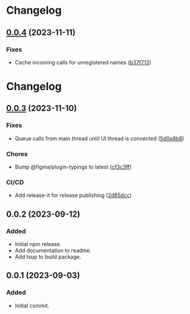 # Changelog


## [0.0.4](https://github.com/fwextensions/figma-await-call/compare/v0.0.3...v0.0.4) (2023-11-11)


### Fixes

* Cache incoming calls for unregistered names ([b37f713](https://github.com/fwextensions/figma-await-call/commit/b37f71332b9e52b2325517ca7b476f0f925451cd))

# Changelog


## [0.0.3](https://github.com/fwextensions/figma-await-call/compare/v0.0.2...v0.0.3) (2023-11-10)


### Fixes

* Queue calls from main thread until UI thread is connected ([5d0a8b8](https://github.com/fwextensions/figma-await-call/commit/5d0a8b8124832c9c9a8d2d5bd54e2eeba8f5b24e))


### Chores

* Bump @figma/plugin-typings to latest ([cf3c3ff](https://github.com/fwextensions/figma-await-call/commit/cf3c3ff600e1c546837b30ce2945141f7e798ff8))


### CI/CD

* Add release-it for release publishing ([2d85dcc](https://github.com/fwextensions/figma-await-call/commit/2d85dcc1b830dd7c9eb95fced0c7501d31943842))


## 0.0.2 (2023-09-12)

### Added

* Initial npm release.
* Add documentation to readme.
* Add tsup to build package.


## 0.0.1 (2023-09-03)

### Added

* Initial commit.